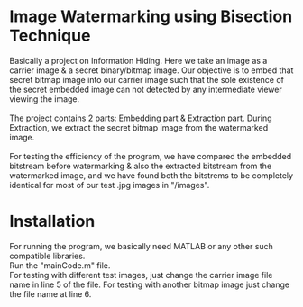 # Image Watermarking using Bisection Technique<br>
Basically a project on Information Hiding. Here we take an image as a carrier image & a secret binary/bitmap image. Our objective is to embed that secret bitmap image into our carrier image such that the sole existence of the secret embedded image can not detected by any intermediate viewer viewing the image.<br><br>
The project contains 2 parts: Embedding part & Extraction part. During Extraction, we extract the secret bitmap image from the watermarked image.<br><br>
For testing the efficiency of the program, we have compared the embedded bitstream before watermarking & also the extracted bitstream from the watermarked image, and we have found both the bitstrems to be completely identical for most of our test .jpg images in "/images".
# Installation
For running the program, we basically need MATLAB or any other such compatible libraries.<br>
Run the "mainCode.m" file. <br>
For testing with different test images, just change the carrier image file name in line 5 of the file. For testing with another bitmap image just change the file name at line 6.
